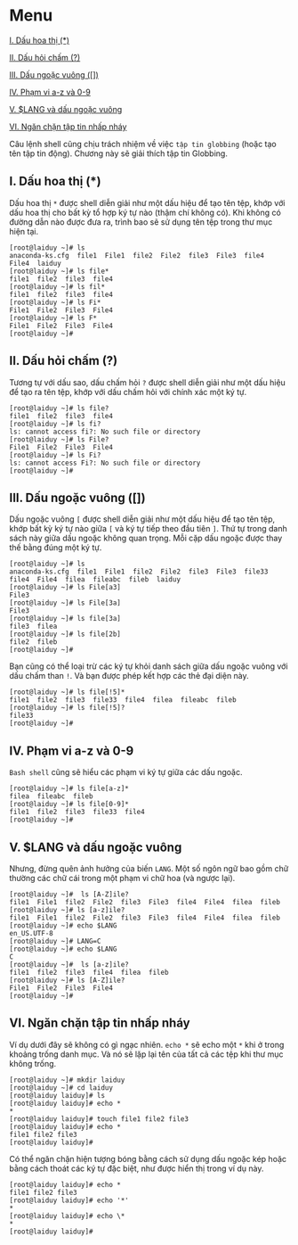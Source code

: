 # Menu
[I. Dấu hoa thị (*)](#dau_hoa_thi)

[II. Dấu hỏi chấm (?)](#dau_hoi_cham)

[III. Dấu ngoặc vuông ([])](#dau_ngoac_vuong)

[IV. Phạm vi a-z và 0-9](#pham_vi)

[V. $LANG và dấu ngoặc vuông](#LANG_va_dau_ngoac_vuong)

[VI. Ngăn chặn tập tin nhấp nháy](#ngan_chan_tap_tin_nhap_nhay)


Câu lệnh shell cũng chịu trách nhiệm về việc `tập tin globbing` (hoặc tạo tên tập tin động). Chương này sẽ giải thích tập tin Globbing.

<a name="dau_hoa_thi"></a>

## I. Dấu hoa thị (*)
Dấu hoa thị `*` được shell diễn giải như một dấu hiệu để tạo tên tệp, khớp với dấu hoa thị cho bất kỳ tổ hợp ký tự nào (thậm chí không có). Khi không có đường dẫn nào được đưa ra, trình bao sẽ sử dụng tên tệp trong thư mục hiện tại.
```
[root@laiduy ~]# ls
anaconda-ks.cfg  file1  File1  file2  File2  file3  File3  file4  File4  laiduy
[root@laiduy ~]# ls file*
file1  file2  file3  file4
[root@laiduy ~]# ls fil*
file1  file2  file3  file4
[root@laiduy ~]# ls Fi*
File1  File2  File3  File4
[root@laiduy ~]# ls F*
File1  File2  File3  File4
[root@laiduy ~]#
```

<a name="dau_hoi_cham"></a>

## II. Dấu hỏi chấm (?)
Tương tự với dấu sao, dấu chấm hỏi `?` được shell diễn giải như một dấu hiệu để tạo ra tên tệp, khớp với dấu chấm hỏi với chính xác một ký tự.
```
[root@laiduy ~]# ls file?
file1  file2  file3  file4
[root@laiduy ~]# ls fi?
ls: cannot access fi?: No such file or directory
[root@laiduy ~]# ls File?
File1  File2  File3  File4
[root@laiduy ~]# ls Fi?
ls: cannot access Fi?: No such file or directory
[root@laiduy ~]#
```

<a name="dau_ngoac_vuong"></a>

## III. Dấu ngoặc vuông ([])
Dấu ngoặc vuông `[` được shell diễn giải như một dấu hiệu để tạo tên tệp, khớp bất kỳ ký tự nào giữa `[` và ký tự tiếp theo đầu tiên `]`. Thứ tự trong danh sách này giữa dấu ngoặc không quan trọng. Mỗi cặp dấu ngoặc được thay thế bằng đúng một ký tự.
```
[root@laiduy ~]# ls
anaconda-ks.cfg  file1  File1  file2  File2  file3  File3  file33  file4  File4  filea  fileabc  fileb  laiduy
[root@laiduy ~]# ls File[a3]
File3
[root@laiduy ~]# ls File[3a]
File3
[root@laiduy ~]# ls file[3a]
file3  filea
[root@laiduy ~]# ls file[2b]
file2  fileb
[root@laiduy ~]#
```

Bạn cũng có thể loại trừ các ký tự khỏi danh sách giữa dấu ngoặc vuông với dấu chấm than `!`. Và bạn được phép kết hợp các thẻ đại diện này.
```
[root@laiduy ~]# ls file[!5]*
file1  file2  file3  file33  file4  filea  fileabc  fileb
[root@laiduy ~]# ls file[!5]?
file33
[root@laiduy ~]#
```

<a name="pham_vi"></a>

## IV. Phạm vi a-z và 0-9
`Bash shell` cũng sẽ hiểu các phạm vi ký tự giữa các dấu ngoặc.
```
[root@laiduy ~]# ls file[a-z]*
filea  fileabc  fileb
[root@laiduy ~]# ls file[0-9]*
file1  file2  file3  file33  file4
[root@laiduy ~]#
```

<a name="LANG_va_dau_ngoac_vuong"></a>

## V. $LANG và dấu ngoặc vuông
Nhưng, đừng quên ảnh hưởng của biến `LANG`. Một số ngôn ngữ bao gồm chữ thường các chữ cái trong một phạm vi chữ hoa (và ngược lại).
```
[root@laiduy ~]#  ls [A-Z]ile?
file1  File1  file2  File2  file3  File3  file4  File4  filea  fileb
[root@laiduy ~]# ls [a-z]ile?
file1  File1  file2  File2  file3  File3  file4  File4  filea  fileb
[root@laiduy ~]# echo $LANG
en_US.UTF-8
[root@laiduy ~]# LANG=C
[root@laiduy ~]# echo $LANG
C
[root@laiduy ~]#  ls [a-z]ile?
file1  file2  file3  file4  filea  fileb
[root@laiduy ~]# ls [A-Z]ile?
File1  File2  File3  File4
[root@laiduy ~]#
```

<a name="ngan_chan_tap_tin_nhap_nhay"></a>

## VI. Ngăn chặn tập tin nhấp nháy
Ví dụ dưới đây sẽ không có gì ngạc nhiên. `echo *` sẽ echo một `*` khi ở trong khoảng trống danh mục. Và nó sẽ lặp lại tên của tất cả các tệp khi thư mục không trống.
```
[root@laiduy ~]# mkdir laiduy
[root@laiduy ~]# cd laiduy
[root@laiduy laiduy]# ls
[root@laiduy laiduy]# echo *
*
[root@laiduy laiduy]# touch file1 file2 file3
[root@laiduy laiduy]# echo *
file1 file2 file3
[root@laiduy laiduy]# 
```

Có thể ngăn chặn hiện tượng bóng bằng cách sử dụng dấu ngoặc kép hoặc bằng cách thoát các ký tự đặc biệt, như được hiển thị trong ví dụ này.
```
[root@laiduy laiduy]# echo *
file1 file2 file3
[root@laiduy laiduy]# echo '*'
*
[root@laiduy laiduy]# echo \*
*
[root@laiduy laiduy]#
```






